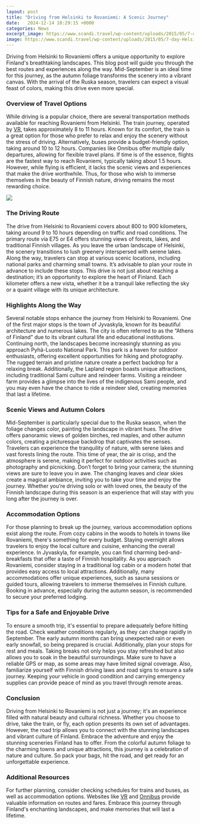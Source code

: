 ```yaml
---
layout: post
title: "Driving from Helsinki to Rovaniemi: A Scenic Journey"
date:   2024-12-14 10:29:15 +0000
categories: News
excerpt_image: https://www.scandi.travel/wp-content/uploads/2015/05/7-day-Helsinki-Rovaniemi-Kemi-map1.png
image: https://www.scandi.travel/wp-content/uploads/2015/05/7-day-Helsinki-Rovaniemi-Kemi-map1.png
---
```


Driving from Helsinki to Rovaniemi offers a unique opportunity to explore Finland's breathtaking landscapes. This blog post will guide you through the best routes and experiences along the way. Mid-September is an ideal time for this journey, as the autumn foliage transforms the scenery into a vibrant canvas. With the arrival of the Ruska season, travelers can expect a visual feast of colors, making this drive even more special. 
### Overview of Travel Options
While driving is a popular choice, there are several transportation methods available for reaching Rovaniemi from Helsinki. The train journey, operated by [VR](https://more.io.vn/en/VR_Group), takes approximately 8 to 11 hours. Known for its comfort, the train is a great option for those who prefer to relax and enjoy the scenery without the stress of driving. 
Alternatively, buses provide a budget-friendly option, taking around 10 to 12 hours. Companies like Onnibus offer multiple daily departures, allowing for flexible travel plans. If time is of the essence, flights are the fastest way to reach Rovaniemi, typically taking about 1.5 hours. However, while flying is efficient, it lacks the scenic views and experiences that make the drive worthwhile. Thus, for those who wish to immerse themselves in the beauty of Finnish nature, driving remains the most rewarding choice.

![](https://www.scandi.travel/wp-content/uploads/2015/05/7-day-Helsinki-Rovaniemi-Kemi-map1.png)
### The Driving Route
The drive from Helsinki to Rovaniemi covers about 800 to 900 kilometers, taking around 9 to 10 hours depending on traffic and road conditions. The primary route via E75 or E4 offers stunning views of forests, lakes, and traditional Finnish villages. As you leave the urban landscape of Helsinki, the scenery transitions to lush greenery interspersed with serene lakes. 
Along the way, travelers can stop at various scenic locations, including national parks and charming small towns. It’s advisable to plan your route in advance to include these stops. This drive is not just about reaching a destination; it’s an opportunity to explore the heart of Finland. Each kilometer offers a new vista, whether it be a tranquil lake reflecting the sky or a quaint village with its unique architecture.
### Highlights Along the Way
Several notable stops enhance the journey from Helsinki to Rovaniemi. One of the first major stops is the town of Jyvaskyla, known for its beautiful architecture and numerous lakes. The city is often referred to as the “Athens of Finland” due to its vibrant cultural life and educational institutions. 
Continuing north, the landscapes become increasingly stunning as you approach Pyhä-Luosto National Park. This park is a haven for outdoor enthusiasts, offering excellent opportunities for hiking and photography. The rugged terrain and pristine nature create a perfect backdrop for a relaxing break. 
Additionally, the Lapland region boasts unique attractions, including traditional Sami culture and reindeer farms. Visiting a reindeer farm provides a glimpse into the lives of the indigenous Sami people, and you may even have the chance to ride a reindeer sled, creating memories that last a lifetime.
### Scenic Views and Autumn Colors
Mid-September is particularly special due to the Ruska season, when the foliage changes color, painting the landscape in vibrant hues. The drive offers panoramic views of golden birches, red maples, and other autumn colors, creating a picturesque backdrop that captivates the senses. 
Travelers can experience the tranquility of nature, with serene lakes and vast forests lining the route. This time of year, the air is crisp, and the atmosphere is serene, making it perfect for outdoor activities such as photography and picnicking. Don’t forget to bring your camera; the stunning views are sure to leave you in awe. 
The changing leaves and clear skies create a magical ambiance, inviting you to take your time and enjoy the journey. Whether you’re driving solo or with loved ones, the beauty of the Finnish landscape during this season is an experience that will stay with you long after the journey is over.
### Accommodation Options
For those planning to break up the journey, various accommodation options exist along the route. From cozy cabins in the woods to hotels in towns like Rovaniemi, there's something for every budget. Staying overnight allows travelers to enjoy the local culture and cuisine, enhancing the overall experience. 
In Jyvaskyla, for example, you can find charming bed-and-breakfasts that offer a taste of Finnish hospitality. As you approach Rovaniemi, consider staying in a traditional log cabin or a modern hotel that provides easy access to local attractions. 
Additionally, many accommodations offer unique experiences, such as sauna sessions or guided tours, allowing travelers to immerse themselves in Finnish culture. Booking in advance, especially during the autumn season, is recommended to secure your preferred lodging. 
### Tips for a Safe and Enjoyable Drive
To ensure a smooth trip, it's essential to prepare adequately before hitting the road. Check weather conditions regularly, as they can change rapidly in September. The early autumn months can bring unexpected rain or even early snowfall, so being prepared is crucial.
Additionally, plan your stops for rest and meals. Taking breaks not only helps you stay refreshed but also allows you to soak in the beautiful surroundings. Make sure to have a reliable GPS or map, as some areas may have limited signal coverage. 
Also, familiarize yourself with Finnish driving laws and road signs to ensure a safe journey. Keeping your vehicle in good condition and carrying emergency supplies can provide peace of mind as you travel through remote areas.
### Conclusion
Driving from Helsinki to Rovaniemi is not just a journey; it's an experience filled with natural beauty and cultural richness. Whether you choose to drive, take the train, or fly, each option presents its own set of advantages. However, the road trip allows you to connect with the stunning landscapes and vibrant culture of Finland.
Embrace the adventure and enjoy the stunning sceneries Finland has to offer. From the colorful autumn foliage to the charming towns and unique attractions, this journey is a celebration of nature and culture. So pack your bags, hit the road, and get ready for an unforgettable experience.
### Additional Resources
For further planning, consider checking schedules for trains and buses, as well as accommodation options. Websites like [VR](https://more.io.vn/en/VR_Group) and [Onnibus](https://more.io.vn/en/Onnibus) provide valuable information on routes and fares. Embrace this journey through Finland's enchanting landscapes, and make memories that will last a lifetime.